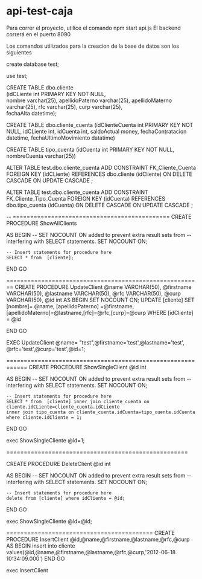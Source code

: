# api-test-caja

Para correr el proyecto, utilice el comando npm start api.js
El backend correrá en el puerto 8090

Los comandos utilizados para la creacion de la base de datos son los siguientes

create database test;

use test;

CREATE TABLE dbo.cliente  
   (idCLiente int PRIMARY KEY NOT NULL,  
   nombre varchar(25),
   apellidoPaterno varchar(25),
   apellidoMaterno varchar(25),
   rfc varchar(25),
   curp varchar(25),  
   fechaAlta datetime);

CREATE TABLE dbo.cliente_cuenta
(idClienteCuenta int PRIMARY KEY NOT NULL,
idCLiente int, 
idCuenta int,
saldoActual money,
fechaContratacion datetime,
fechaUltimoMovimiento datatime)

CREATE TABLE tipo_cuenta
(idCuenta int PRIMARY KEY NOT NULL,
nombreCuenta varchar(25))

ALTER TABLE test.dbo.cliente_cuenta
   ADD CONSTRAINT FK_Cliente_Cuenta FOREIGN KEY (idCLiente)
      REFERENCES dbo.cliente (idCliente)
      ON DELETE CASCADE
      ON UPDATE CASCADE
;

ALTER TABLE test.dbo.cliente_cuenta
   ADD CONSTRAINT FK_Cliente_Tipo_Cuenta FOREIGN KEY (idCuenta)
      REFERENCES dbo.tipo_cuenta (idCuenta)
      ON DELETE CASCADE
      ON UPDATE CASCADE
;

-- =============================================
CREATE PROCEDURE ShowAllClients 
	
AS
BEGIN
	-- SET NOCOUNT ON added to prevent extra result sets from
	-- interfering with SELECT statements.
	SET NOCOUNT ON;

    -- Insert statements for procedure here
	SELECT * from  [cliente];

END
GO

========================================================
CREATE PROCEDURE UpdateClient
        	@name VARCHAR(50),
		@firstname VARCHAR(50),
		@lastname VARCHAR(50),
		@rfc VARCHAR(50),
		@curp VARCHAR(50),
		@id int
AS
BEGIN
	SET NOCOUNT ON;
	UPDATE [cliente] SET [nombre]= @name, [apellidoPaterno] =@firstname, [apellidoMaterno]=@lastname,[rfc]=@rfc,[curp]=@curp
	WHERE [idCliente] = @id
 
END
GO





EXEC UpdateClient @name= "test",@firstname='test',@lastname='test', @rfc='test',@curp='test',@id=1;

============================================================
CREATE PROCEDURE ShowSingleClient @id int
	
AS
BEGIN
	-- SET NOCOUNT ON added to prevent extra result sets from
	-- interfering with SELECT statements.
	SET NOCOUNT ON;

    -- Insert statements for procedure here
	SELECT * from  [cliente] inner join cliente_cuenta on cliente.idCLiente=cliente_cuenta.idCLiente
	inner join tipo_cuenta on cliente_cuenta.idCuenta=tipo_cuenta.idCuenta
	where cliente.idCliente = 1;
END
GO

exec ShowSingleCliente @id=1;

====================================================
 

CREATE PROCEDURE DeleteClient @id int
	
AS
BEGIN
	-- SET NOCOUNT ON added to prevent extra result sets from
	-- interfering with SELECT statements.
	SET NOCOUNT ON;

    -- Insert statements for procedure here
	delete from [cliente] where idCliente = @id;
END
GO

exec ShowSingleCliente @id=@id;

==========================================
CREATE PROCEDURE InsertClient @id,@name,@firstname,@lastname,@rfc,@curp
AS 
BEGIN
insert into cliente values(@id,@name,@firstname,@lastname,@rfc,@curp,'2012-06-18 10:34:09.000')
END 
GO

exec InsertClient 

